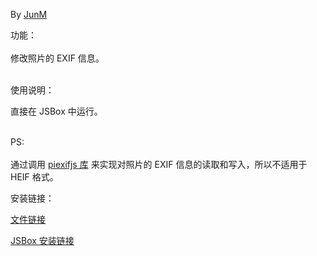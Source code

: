 By [JunM](https://t.me/jun_m)

功能：<br><br>
修改照片的 EXIF 信息。<br><br>


使用说明：

直接在 JSBox 中运行。<br><br>

PS:<br><br>
通过调用 [piexifjs 库](https://github.com/hMatoba/piexifjs) 来实现对照片的 EXIF
信息的读取和写入，所以不适用于 HEIF 格式。




安装链接：

[文件链接](https://github.com/mjyspace/JSBox/blob/master/EXIF%20Modify/.output/EXIF%20Modify.box?raw=true)

[JSBox 安装链接](https://xteko.com/redir?name=EXIF%20Modify&url=https%3A%2F%2Fgithub.com%2Fmjyspace%2FJSBox%2Fblob%2Fmaster%2FEXIF%2520Modify%2F.output%2FEXIF%2520Modify.box%3Fraw%3Dtrue&author=JunM)